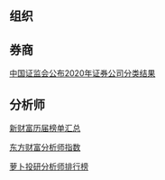 ## 组织



## 券商

[中国证监会公布2020年证券公司分类结果](http://www.csrc.gov.cn/pub/newsite/zjhxwfb/xwdd/202008/t20200826_382216.html)

## 分析师

[新财富历届榜单汇总](http://www.xcf.cn/zhuanti/ztzz/hdzt1/2019/xcflist/index.html)

[东方财富分析师指数](http://data.eastmoney.com/invest/invest/default.html)

[萝卜投研分析师排行榜](https://robo.datayes.com/v1.5/information/external/evaluation/analyst)

